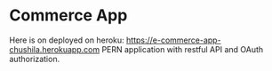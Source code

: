 # Commerce App
Here is on deployed on heroku: https://e-commerce-app-chushila.herokuapp.com
PERN application with restful API and OAuth authorization.
